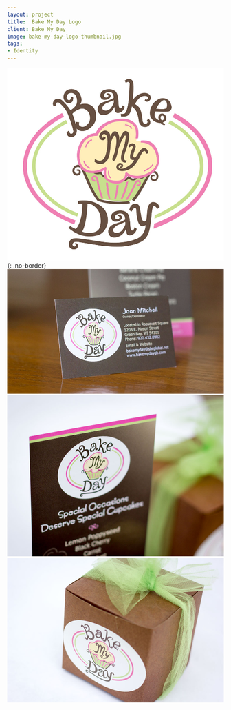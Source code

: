 ```yaml
---
layout: project
title:  Bake My Day Logo
client: Bake My Day
image: bake-my-day-logo-thumbnail.jpg
tags:
- Identity
---
```


![Bake My Day Logo](/img/bake-my-day-logo.jpg){: .no-border}
![Bake My Day Logo](/img/bake-my-day-logo-1.jpg)
![Bake My Day Logo](/img/bake-my-day-logo-2.jpg)
![Bake My Day Logo](/img/bake-my-day-logo-3.jpg)